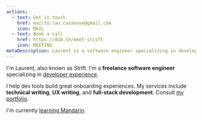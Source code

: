 ```yaml
---
actions:
  - text: Get in touch
    href: mailto:lau.cazanove@gmail.com
    icon: MAIL
  - text: Book a call
    href: https://dub.sh/meet-strift
    icon: MEETING
metaDescription: Laurent is a software engineer specializing in developer experience. He helps devtools companies create great experiences.
---
```


<!-- ## 👋 About me -->

I'm Laurent, also known as Strift. I'm a **freelance software engineer** specializing in [developer experience](/blog/developer-experience-consulting).
<!--more-->
I help dev tools build great onboarding experiences. My services include **technical writing**, **UX writing**, and **full-stack development**. Consult [my portfolio](/portfolio).

I'm currently [learning Mandarin](/learn-mandarin).
